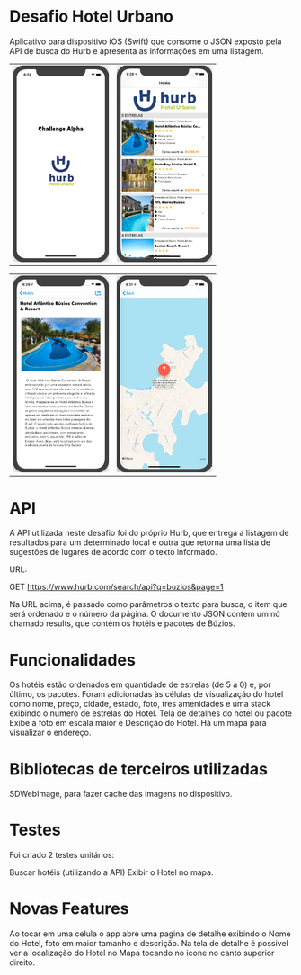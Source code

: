# Desafio Hotel Urbano

Aplicativo para dispositivo iOS (Swift) que consome o JSON exposto pela API de busca do Hurb e apresenta as informações em uma listagem. 

<table>
  <tbody>
    <tr>
      <td> <img src="Tela0.png" height="350" width="170" /> </td>
      <td> <img src="Tela1.png" height="350" width="170" /> </td>
      
   
  </tbody>
</table>

<table>
  <tbody>
    <tr>
      <td> <img src="Tela2.png" height="350" width="170" /> </td>
      <td> <img src="Tela3.png" height="350" width="170" /> </td>
    
    
  </tbody>
</table>


# API
A API utilizada neste desafio foi do próprio Hurb, que entrega a listagem de resultados para um determinado local e outra que retorna uma lista de sugestões de lugares de acordo com o texto informado.

URL:

GET https://www.hurb.com/search/api?q=buzios&page=1

Na URL acima, é passado como parâmetros o texto para busca, o item que será ordenado e o número da página. O documento JSON contem um nó chamado results, que contém os hotéis e pacotes de Búzios.

# Funcionalidades

Os hotéis estão ordenados em quantidade de estrelas (de 5 a 0) e, por último, os pacotes.
Foram adicionadas às células de visualização do hotel como nome, preço, cidade, estado, foto, tres amenidades e uma stack exibindo o numero de estrelas do Hotel.
Tela de detalhes do hotel ou pacote
Exibe a foto em escala maior e Descrição do Hotel.
Há um mapa para visualizar o endereço.


# Bibliotecas de terceiros utilizadas

SDWebImage, para fazer cache das imagens no dispositivo.

# Testes
Foi criado 2 testes unitários:

Buscar hotéis (utilizando a API)
Exibir o Hotel no mapa.

# Novas Features
Ao tocar em uma celula o app abre uma pagina de detalhe exibindo o Nome do Hotel, foto em maior tamanho e descrição. 
Na tela de detalhe é possivel ver a localização do Hotel no Mapa tocando no icone no canto superior direito.
